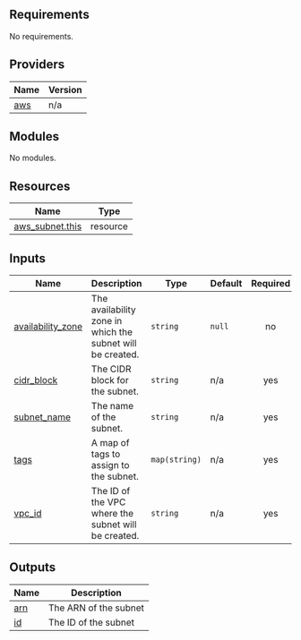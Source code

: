 ## Requirements

No requirements.

## Providers

| Name | Version |
|------|---------|
| <a name="provider_aws"></a> [aws](#provider\_aws) | n/a |

## Modules

No modules.

## Resources

| Name | Type |
|------|------|
| [aws_subnet.this](https://registry.terraform.io/providers/hashicorp/aws/latest/docs/resources/subnet) | resource |

## Inputs

| Name | Description | Type | Default | Required |
|------|-------------|------|---------|:--------:|
| <a name="input_availability_zone"></a> [availability\_zone](#input\_availability\_zone) | The availability zone in which the subnet will be created. | `string` | `null` | no |
| <a name="input_cidr_block"></a> [cidr\_block](#input\_cidr\_block) | The CIDR block for the subnet. | `string` | n/a | yes |
| <a name="input_subnet_name"></a> [subnet\_name](#input\_subnet\_name) | The name of the subnet. | `string` | n/a | yes |
| <a name="input_tags"></a> [tags](#input\_tags) | A map of tags to assign to the subnet. | `map(string)` | n/a | yes |
| <a name="input_vpc_id"></a> [vpc\_id](#input\_vpc\_id) | The ID of the VPC where the subnet will be created. | `string` | n/a | yes |

## Outputs

| Name | Description |
|------|-------------|
| <a name="output_arn"></a> [arn](#output\_arn) | The ARN of the subnet |
| <a name="output_id"></a> [id](#output\_id) | The ID of the subnet |
